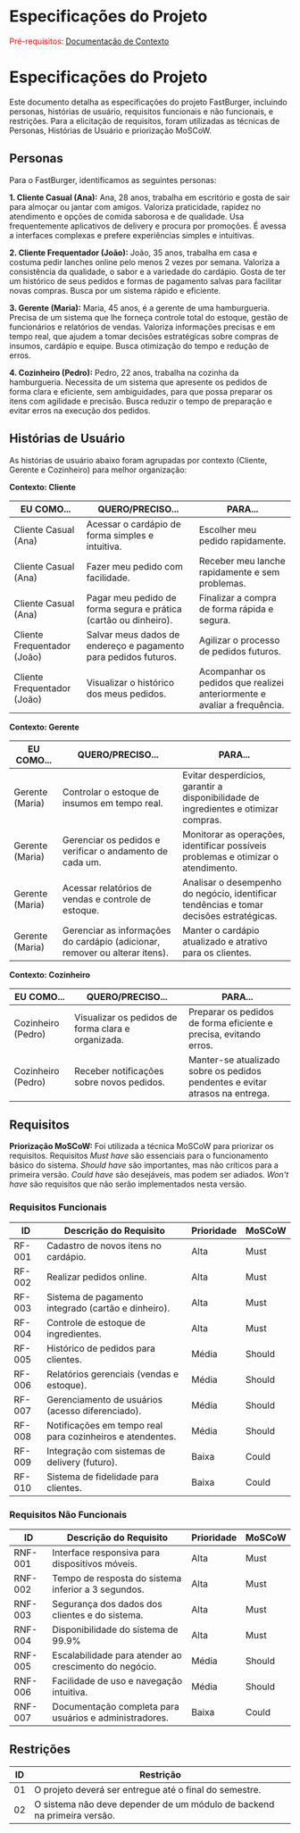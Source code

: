 # Especificações do Projeto

<span style="color:red">Pré-requisitos: <a href="01-Documentação de Contexto.md"> Documentação de Contexto</a></span>
# Especificações do Projeto

Este documento detalha as especificações do projeto FastBurger, incluindo personas, histórias de usuário, requisitos funcionais e não funcionais, e restrições.  Para a elicitação de requisitos, foram utilizadas as técnicas de Personas, Histórias de Usuário e priorização MoSCoW.


## Personas

Para o FastBurger, identificamos as seguintes personas:

**1. Cliente Casual (Ana):** Ana, 28 anos, trabalha em escritório e gosta de sair para almoçar ou jantar com amigos. Valoriza praticidade, rapidez no atendimento e opções de comida saborosa e de qualidade. Usa frequentemente aplicativos de delivery e procura por promoções. É avessa a interfaces complexas e prefere experiências simples e intuitivas.

**2. Cliente Frequentador (João):** João, 35 anos, trabalha em casa e costuma pedir lanches online pelo menos 2 vezes por semana.  Valoriza a consistência da qualidade, o sabor e a variedade do cardápio. Gosta de ter um histórico de seus pedidos e formas de pagamento salvas para facilitar novas compras. Busca por um sistema rápido e eficiente.

**3. Gerente (Maria):** Maria, 45 anos, é a gerente de uma hamburgueria. Precisa de um sistema que lhe forneça controle total do estoque, gestão de funcionários e relatórios de vendas. Valoriza informações precisas e em tempo real, que ajudem a tomar decisões estratégicas sobre compras de insumos, cardápio e equipe. Busca otimização do tempo e redução de erros.

**4. Cozinheiro (Pedro):** Pedro, 22 anos, trabalha na cozinha da hamburgueria. Necessita de um sistema que apresente os pedidos de forma clara e eficiente, sem ambiguidades, para que possa preparar os itens com agilidade e precisão.  Busca reduzir o tempo de preparação e evitar erros na execução dos pedidos.

## Histórias de Usuário

As histórias de usuário abaixo foram agrupadas por contexto (Cliente, Gerente e Cozinheiro) para melhor organização:


**Contexto: Cliente**

| EU COMO...                               | QUERO/PRECISO...                                           | PARA...                                                                 |
|------------------------------------------|--------------------------------------------------------------|-------------------------------------------------------------------------|
| Cliente Casual (Ana)                      | Acessar o cardápio de forma simples e intuitiva.             | Escolher meu pedido rapidamente.                                       |
| Cliente Casual (Ana)                      | Fazer meu pedido com facilidade.                             | Receber meu lanche rapidamente e sem problemas.                         |
| Cliente Casual (Ana)                      | Pagar meu pedido de forma segura e prática (cartão ou dinheiro).| Finalizar a compra de forma rápida e segura.                            |
| Cliente Frequentador (João)               | Salvar meus dados de endereço e pagamento para pedidos futuros. | Agilizar o processo de pedidos futuros.                                  |
| Cliente Frequentador (João)               | Visualizar o histórico dos meus pedidos.                     | Acompanhar os pedidos que realizei anteriormente e avaliar a frequência. |

**Contexto: Gerente**

| EU COMO...                 | QUERO/PRECISO...                                                    | PARA...                                                                           |
|-----------------------------|------------------------------------------------------------------------|-----------------------------------------------------------------------------------|
| Gerente (Maria)             | Controlar o estoque de insumos em tempo real.                     | Evitar desperdícios, garantir a disponibilidade de ingredientes e otimizar compras. |
| Gerente (Maria)             | Gerenciar os pedidos e verificar o andamento de cada um.           | Monitorar as operações, identificar possíveis problemas e otimizar o atendimento.   |
| Gerente (Maria)             | Acessar relatórios de vendas e controle de estoque.                 | Analisar o desempenho do negócio, identificar tendências e tomar decisões estratégicas. |
| Gerente (Maria)             | Gerenciar as informações do cardápio (adicionar, remover ou alterar itens). | Manter o cardápio atualizado e atrativo para os clientes.                           |

**Contexto: Cozinheiro**

| EU COMO...                  | QUERO/PRECISO...                                         | PARA...                                                                  |
|------------------------------|-------------------------------------------------------------|------------------------------------------------------------------------|
| Cozinheiro (Pedro)           | Visualizar os pedidos de forma clara e organizada.          | Preparar os pedidos de forma eficiente e precisa, evitando erros.             |
| Cozinheiro (Pedro)           | Receber notificações sobre novos pedidos.                   | Manter-se atualizado sobre os pedidos pendentes e evitar atrasos na entrega. |

## Requisitos

**Priorização MoSCoW:** Foi utilizada a técnica MoSCoW para priorizar os requisitos.  Requisitos *Must have* são essenciais para o funcionamento básico do sistema.  *Should have* são importantes, mas não críticos para a primeira versão. *Could have* são desejáveis, mas podem ser adiados.  *Won't have* são requisitos que não serão implementados nesta versão.

### Requisitos Funcionais

| ID    | Descrição do Requisito                                  | Prioridade | MoSCoW |
|------|----------------------------------------------------------|------------|---------|
| RF-001| Cadastro de novos itens no cardápio.                   | Alta        | Must    |
| RF-002| Realizar pedidos online.                               | Alta        | Must    |
| RF-003| Sistema de pagamento integrado (cartão e dinheiro).    | Alta        | Must    |
| RF-004| Controle de estoque de ingredientes.                    | Alta        | Must    |
| RF-005| Histórico de pedidos para clientes.                      | Média       | Should  |
| RF-006| Relatórios gerenciais (vendas e estoque).               | Média       | Should  |
| RF-007| Gerenciamento de usuários (acesso diferenciado).       | Média       | Should  |
| RF-008| Notificações em tempo real para cozinheiros e atendentes.| Média       | Should  |
| RF-009| Integração com sistemas de delivery (futuro).           | Baixa       | Could   |
| RF-010| Sistema de fidelidade para clientes.                     | Baixa       | Could   |

### Requisitos Não Funcionais

| ID     | Descrição do Requisito                                   | Prioridade | MoSCoW |
|-------|-----------------------------------------------------------|------------|---------|
| RNF-001| Interface responsiva para dispositivos móveis.            | Alta        | Must    |
| RNF-002| Tempo de resposta do sistema inferior a 3 segundos.     | Alta        | Must    |
| RNF-003| Segurança dos dados dos clientes e do sistema.           | Alta        | Must    |
| RNF-004| Disponibilidade do sistema de 99.9%                      | Alta        | Must    |
| RNF-005| Escalabilidade para atender ao crescimento do negócio.   | Média       | Should  |
| RNF-006| Facilidade de uso e navegação intuitiva.                 | Média       | Should  |
| RNF-007| Documentação completa para usuários e administradores. | Baixa       | Could   |

## Restrições

| ID | Restrição                                                 |
|---|----------------------------------------------------------|
| 01 | O projeto deverá ser entregue até o final do semestre.      |
| 02 | O sistema não deve depender de um módulo de backend na primeira versão. |
